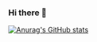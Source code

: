 ### Hi there 👋

[![Anurag's GitHub stats](https://github-readme-stats.vercel.app/api?username=LuftigerLuca&show_icons=true&theme=dracula)](https://github.com/anuraghazra/github-readme-stats)


<!--
**LuftigerLuca/LuftigerLuca** is a ✨ _special_ ✨ repository because its `README.md` (this file) appears on your GitHub profile.

Here are some ideas to get you started:

- 🔭 I’m currently working on ...
- 🌱 I’m currently learning ...
- 👯 I’m looking to collaborate on ...
- 🤔 I’m looking for help with ...
- 💬 Ask me about ...
- 📫 How to reach me: ...
- 😄 Pronouns: ...
- ⚡ Fun fact: ...
-->
